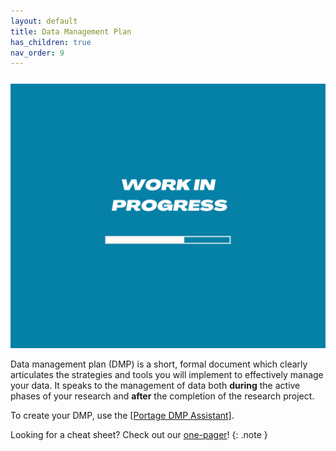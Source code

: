 ```yaml
---
layout: default
title: Data Management Plan
has_children: true
nav_order: 9
---
```


<p style="margin-top:25px">
<img src="figures/work-in-progress.png" width="600"/>
</p>

Data management plan (DMP) is a short, formal document which clearly articulates the strategies and tools you will implement to effectively manage your data. It speaks to the management of data both <b>during</b> the active phases of your research and <b>after</b> the completion of the research project. 

To create your DMP, use the <a href="https://assistant.portagenetwork.ca/tool" target="_blank">[Portage DMP Assistant]</a>.



Looking for a cheat sheet? Check out our <a href="https://osf.io/wmh5n" target="_blank">one-pager</a>!
{: .note }


